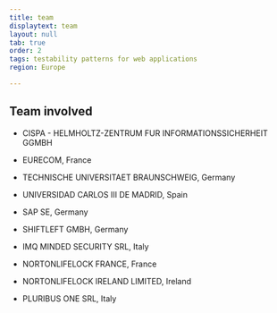 ```yaml
---
title: team
displaytext: team
layout: null
tab: true
order: 2
tags: testability patterns for web applications
region: Europe

---
```

## Team involved
- CISPA - HELMHOLTZ-ZENTRUM FUR INFORMATIONSSICHERHEIT GGMBH

- EURECOM, France

- TECHNISCHE UNIVERSITAET BRAUNSCHWEIG, Germany

- UNIVERSIDAD CARLOS III DE MADRID, Spain

- SAP SE, Germany

- SHIFTLEFT GMBH, Germany

- IMQ MINDED SECURITY SRL, Italy

- NORTONLIFELOCK FRANCE, France

- NORTONLIFELOCK IRELAND LIMITED, Ireland

- PLURIBUS ONE SRL, Italy
